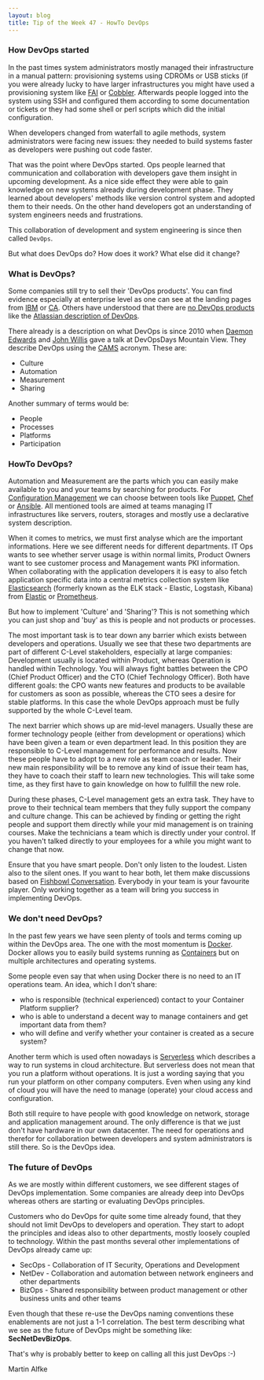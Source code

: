 ```yaml
---
layout: blog
title: Tip of the Week 47 - HowTo DevOps
---
```


### How DevOps started

In the past times system administrators mostly managed their infrastructure in a manual pattern: provisioning systems using CDROMs or USB sticks (if you were already lucky to have larger infrastructures you might have used a provisioning system like [FAI](https://fai-project.org/) or [Cobbler]((http://cobbler.github.io/) ). Afterwards people logged into the system using SSH and configured them according to some documentation or tickets or they had some shell or perl scripts which did the initial configuration.

When developers changed from waterfall to agile methods, system administrators were facing new issues: they needed to build systems faster as developers were pushing out code faster.

That was the point where DevOps started. Ops people learned that communication and collaboration with developers gave them insight in upcoming development. As a nice side effect they were able to gain knowledge on new systems already during development phase. They learned about developers' methods like version control system and adopted them to their needs. On the other hand developers got an understanding of system engineers needs and frustrations.

This collaboration of development and system engineering is since then called `DevOps`.

But what does DevOps do? How does it work? What else did it change?

### What is DevOps?

Some companies still try to sell their 'DevOps products'. You can find evidence especially at enterprise level as one can see at the landing pages from [IBM](https://www.ibm.com/ibm/devops/us/en/products/) or [CA](https://www.ca.com/us/why-ca/devops.html). Others have understood that there are [no DevOps products](https://techbeacon.com/no-there-no-such-thing-devops-product) like the [Atlassian description of DevOps](https://www.atlassian.com/devops).

There already is a description on what DevOps is since 2010 when [Daemon Edwards](http://devopsdictionary.com/wiki/Damon_Edwards) and [John Willis](http://devopsdictionary.com/index.php?title=John_Willis&action=edit&redlink=1) gave a talk at DevOpsDays Mountain View. They describe DevOps using the [CAMS](http://devopsdictionary.com/wiki/CAMS)  acronym. These are:

- Culture
- Automation
- Measurement
- Sharing

Another summary of terms would be:
- People
- Processes
- Platforms
- Participation

### HowTo DevOps?

Automation and Measurement are the parts which you can easily make available to you and your teams by searching for products.
For [Configuration Management](https://en.wikipedia.org/wiki/Configuration_management) we can choose between tools like [Puppet](https://puppet.com/), [Chef](https://www.chef.io/chef/) or [Ansible](https://www.ansible.com/). All mentioned tools are aimed at teams managing IT infrastructures like servers, routers, storages and mostly use a declarative system description.

When it comes to metrics, we must first analyse which are the important informations. Here we see different needs for different departments. IT Ops wants to see whether server usage is within normal limits, Product Owners want to see customer process and Management wants PKI information.
When collaborating with the application developers it is easy to also fetch application specific data into a central metrics collection system like [Elasticsearch](https://en.wikipedia.org/wiki/Elasticsearch) (formerly known as the ELK stack - Elastic, Logstash, Kibana) from [Elastic](https://www.elastic.co/webinars/introduction-elk-stack) or [Prometheus](https://prometheus.io/).

But how to implement 'Culture' and 'Sharing'? This is not something which you can just shop and 'buy' as this is people and not products or processes.

The most important task is to tear down any barrier which exists between developers and operations. Usually we see that these two departments are part of different C-Level stakeholders, especially at large companies: Development usually is located within Product, whereas Operation is handled within Technology. You will always fight battles between the CPO (Chief Product Officer) and the CTO (Chief Technology Officer). Both have different goals: the CPO wants new features and products to be available for customers as soon as possible, whereas the CTO sees a desire for stable platforms.
In this case the whole DevOps approach must be fully supported by the whole C-Level team.

The next barrier which shows up are mid-level managers. Usually these are former technology people (either from development or operations) which have been given a team or even department lead. In this position they are responsible to C-Level management for performance and results. Now these people have to adopt to a new role as team coach or leader. Their new main responsibility will be to remove any kind of issue their team has, they have to coach their staff to learn new technologies. This will take some time, as they first have to gain knowledge on how to fullfill the new role.

During these phases, C-Level management gets an extra task. They have to prove to their technical team members that they fully support the company and culture change. This can be achieved by finding or getting the right people and support them directly while your mid management is on training courses. Make the technicians a team which is directly under your control. If you haven't talked directly to your employees for a while you might want to change that now.

Ensure that you have smart people. Don't only listen to the loudest. Listen also to the silent ones. If you want to hear both, let them make discussions based on [Fishbowl Conversation](https://en.wikipedia.org/wiki/Fishbowl_(conversation)). Everybody in your team is your favourite player. Only working together as a team will bring you success in implementing DevOps.

### We don't need DevOps?

In the past few years we have seen plenty of tools and terms coming up within the DevOps area.
The one with the most momentum is [Docker](https://www.docker.com/). Docker allows you to easily build systems running as [Containers](https://en.wikipedia.org/wiki/LXC) but on multiple architectures and operating systems.

Some people even say that when using Docker there is no need to an IT operations team. An idea, which I don't share:
- who is responsible (technical experienced) contact to your Container Platform supplier?
- who is able to understand a decent way to manage containers and get important data from them?
- who will define and verify whether your container is created as a secure system?

Another term which is used often nowadays is [Serverless](https://en.wikipedia.org/wiki/Serverless_computing) which describes a way to run systems in cloud architecture. But serverless does not mean that you run a platform without operations. It is just a wording saying that you run your platform on other company computers.
Even when using any kind of cloud you will have the need to manage (operate) your cloud access and configuration.

Both still require to have people with good knowledge on network, storage and application management around. The only difference is that we just don't have hardware in our own datacenter. The need for operations and therefor for collaboration between developers and system administrators is still there. So is the DevOps idea.

### The future of DevOps

As we are mostly within different customers, we see different stages of DevOps implementation. Some companies are already deep into DevOps whereas others are starting or evaluating DevOps principles.

Customers who do DevOps for quite some time already found, that they should not limit DevOps to developers and operation. They start to adopt the principles and ideas also to other departments, mostly loosely coupled to technology.
Within the past months several other implementations of DevOps already came up:
- SecOps - Collaboration of IT Security, Operations and Development
- NetDev - Collaboration and automation between network engineers and other departments
- BizOps - Shared responsibility between product management or other business units and other teams

Even though that these re-use the DevOps naming conventions these enablements are not just a 1-1 correlation. The best term describing what we see as the future of DevOps might be something like: **SecNetDevBizOps**.

That's why is probably better to keep on calling all this just DevOps :-)

Martin Alfke

